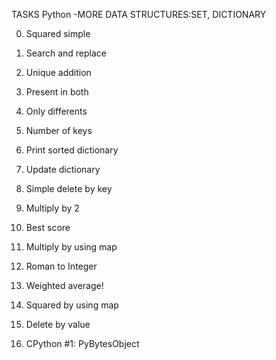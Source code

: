 TASKS Python -MORE DATA STRUCTURES:SET, DICTIONARY

0. Squared simple

1. Search and replace

2. Unique addition

3. Present in both

4. Only differents

5. Number of keys

6. Print sorted dictionary

7. Update dictionary

8. Simple delete by key

9. Multiply by 2

10. Best score

11. Multiply by using map

12. Roman to Integer

13. Weighted average!

14. Squared by using map

15. Delete by value

16. CPython #1: PyBytesObject


